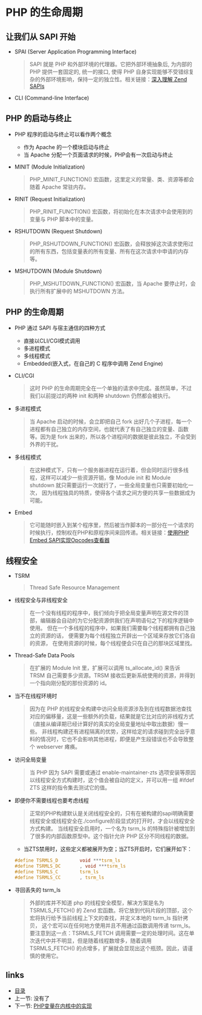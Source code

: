 PHP 的生命周期
===

让我们从 SAPI 开始
---

+ SPAI (Server Application Programming Interface)
  > SAPI 就是 PHP 和外部环境的代理器。它把外部环境抽象后, 为内部的 PHP 提供一套固定的, 统一的接口, 使得 PHP 自身实现能够不受错综复杂的外部环境影响，保持一定的独立性。相关链接：[深入理解 Zend SAPIs](http://www.laruence.com/2008/08/12/180.html)

+ CLI (Command-line Interface)

PHP 的启动与终止
---

+ PHP 程序的启动与终止可以看作两个概念
  + 作为 Apache 的一个模块启动与终止
  + 当 Apache 分配一个页面请求的时候，PHP会有一次启动与终止

+ MINIT (Module Initialization)
  > PHP_MINIT_FUNCTION() 宏函数，这里定义的常量、类、资源等都会随着 Apache 常驻内存。

+ RINIT (Request Initialization)
  > PHP_RINIT_FUNCTION() 宏函数，将初始化在本次请求中会使用到的变量与 PHP 脚本中的变量。

+ RSHUTDOWN (Request Shutdown)
  > PHP_RSHUTDOWN_FUNCTION() 宏函数，会释放掉这次请求使用过的所有东西，包括变量表的所有变量、所有在这次请求中申请的内存等。

+ MSHUTDOWN (Module Shutdown)
  > PHP_MSHUTDOWN_FUNCTION() 宏函数，当 Apache 要停止时，会执行所有扩展中的 MSHUTDOWN 方法。

PHP 的生命周期
---
+ PHP 通过 SAPI 与宿主通信的四种方式
  + 直接以CLI/CGI模式调用
  + 多进程模式
  + 多线程模式
  + Embedded(嵌入式，在自己的 C 程序中调用 Zend Engine)

+ CLI/CGI
  > 这时 PHP 的生命周期完全在一个单独的请求中完成。虽然简单，不过我们以前提过的两种 init 和两种 shutdown 仍然都会被执行。

+ 多进程模式
  > 当 Apache 启动的时候，会立即把自己 fork 出好几个子进程，每一个进程都有自己独立的内存空间，也就代表了有自己独立的变量、函数等。因为是 fork 出来的，所以各个进程间的数据是彼此独立，不会受到外界的干扰。

+ 多线程模式
  > 在这种模式下，只有一个服务器进程在运行着，但会同时运行很多线程，这样可以减少一些资源开销，像 Module init 和 Module shutdown 就只需要运行一次就行了，一些全局变量也只需要初始化一次， 因为线程独具的特质，使得各个请求之间方便的共享一些数据成为可能。

+ Embed
  > 它可能随时嵌入到某个程序里，然后被当作脚本的一部分在一个请求的时候执行，控制权在PHP和原程序间来回传递。相关链接：[使用PHP Embed SAPI实现Opcodes查看器](http://www.laruence.com/2008/09/23/539.html)

线程安全
---

+ TSRM
  > Thread Safe Resource Management

+ 线程安全与非线程安全
  > 在一个没有线程的程序中，我们倾向于把全局变量声明在源文件的顶部，编辑器会自动的为它分配资源供我们在声明语句之下的程序逻辑中使用。
  > 但在一个多线程的程序中，如果我们需要每个线程都拥有自己独立的资源的话， 便需要为每个线程独立开辟出一个区域来存放它们各自的资源， 在使用资源的时候，每个线程便会只在自己的那块区域里找。

+ Thread-Safe Data Pools
  > 在扩展的 Module Init 里，扩展可以调用 ts_allocate_id() 来告诉 TRSM 自己需要多少资源。TRSM 接收后更新系统使用的资源，并得到一个指向刚分配的那份资源的 id。

+ 当不在线程环境时
  > 因为在 PHP 的线程安全构建中访问全局资源涉及到在线程数据池查找对应的偏移量，这是一些额外的负载，结果就是它比对应的非线程方式（直接从编译期已经计算好的真实的全局变量地址中取出数据）慢一些。 非线程构建还有进程隔离的优势，这样给定的请求碰到完全出乎意料的情况时，它也不会影响其他进程，即便是产生段错误也不会导致整个 webserver 瘫痪。

+ 访问全局变量
  > 当 PHP 因为 SAPI 需要或通过 enable-maintainer-zts 选项安装等原因以线程安全方式构建时，这个值会被自动的定义，并可以用一组 #ifdef ZTS 这样的指令集去测试它的值。

+ 即便你不需要线程也要考虑线程
  > 正常的PHP构建默认是关闭线程安全的，只有在被构建的sapi明确需要线程安全或线程安全在./configure阶段显式的打开时，才会以线程安全方式构建。
  > 当线程安全启用时，一个名为 tsrm_ls 的特殊指针被增加到了很多的内部函数原型中。这个指针允许 PHP 区分不同线程的数据。

  + 当ZTS禁用时，这些定义都被展开为空；当ZTS开启时，它们展开如下：
  ```c
  #define TSRMLS_D        void ***tsrm_ls
  #define TSRMLS_DC       , void ***tsrm_ls
  #define TSRMLS_C        tsrm_ls
  #define TSRMLS_CC       , tsrm_ls
  ```

+ 寻回丢失的 tsrm_ls
  > 外部的库并不知道 php 的线程安全模型，解决方案是名为 TSRMLS_FETCH() 的 Zend 宏函数。将它放到代码片段的顶部，这个宏将执行给予当前线程上下文的查找，并定义本地的 tsrm_ls 指针拷贝， 这个宏可以在任何地方使用并且不用通过函数调用传递 tsrm_ls。
  > 要注意到这一点：TSRMLS_FETCH 调用需要一定的处理时间。这在单次迭代中并不明显，但是随着线程数增多，随着调用 TSRMLS_FETCH() 的点增多，扩展就会显现出这个瓶颈。因此，请谨慎的使用它。

links
---

+ [目录](00.目录.md)
+ 上一节: 没有了
+ 下一节: [PHP变量在内核中的实现](02.PHP变量在内核中的实现.md)
